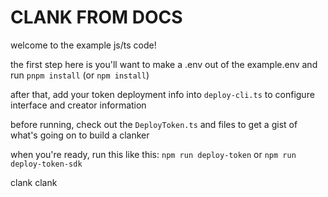 # CLANK FROM DOCS

welcome to the example js/ts code! 

the first step here is you'll want to make a .env out of the example.env and run `pnpm install` (or `npm install`)

after that, add your token deployment info into `deploy-cli.ts` to configure interface and creator information

before running, check out the `DeployToken.ts` and files to get a gist of what's going on to build a clanker

when you're ready, run this like this: `npm run deploy-token` or `npm run deploy-token-sdk`

clank clank